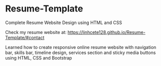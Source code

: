 # Resume-Template
Complete Resume Website Design using HTML and CSS

Check my resume website at: https://linhcete128.github.io/Resume-Template/#contact

Learned how to create responsive online resume website with navigation bar, skills bar, timeline design, services section and sticky media buttons using HTML, CSS and Bootstrap  
